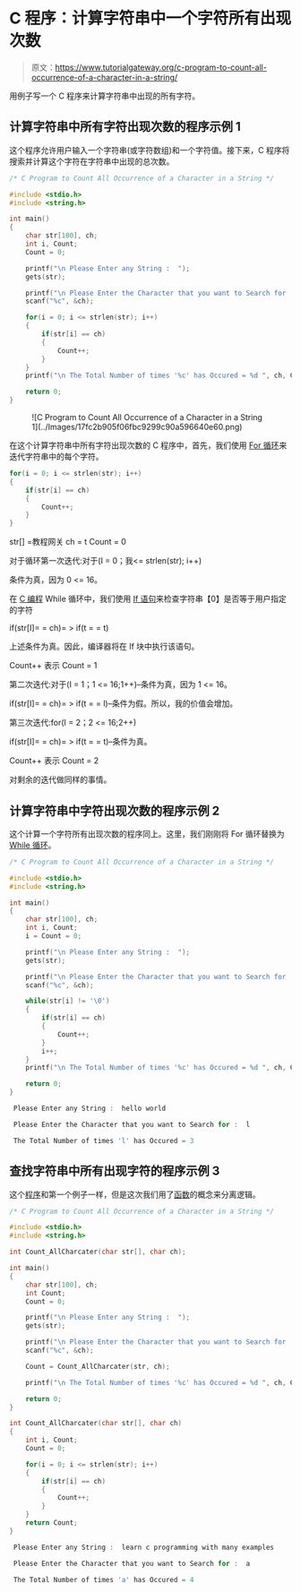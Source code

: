 # C 程序：计算字符串中一个字符所有出现次数

> 原文：<https://www.tutorialgateway.org/c-program-to-count-all-occurrence-of-a-character-in-a-string/>

用例子写一个 C 程序来计算字符串中出现的所有字符。

## 计算字符串中所有字符出现次数的程序示例 1

这个程序允许用户输入一个字符串(或字符数组)和一个字符值。接下来，C 程序将搜索并计算这个字符在字符串中出现的总次数。

```c
/* C Program to Count All Occurrence of a Character in a String */

#include <stdio.h>
#include <string.h>

int main()
{
  	char str[100], ch;
  	int i, Count;
  	Count = 0;

  	printf("\n Please Enter any String :  ");
  	gets(str);

  	printf("\n Please Enter the Character that you want to Search for :  ");
  	scanf("%c", &ch);

  	for(i = 0; i <= strlen(str); i++)
  	{
  		if(str[i] == ch)  
		{
  			Count++;
 		}
	}
	printf("\n The Total Number of times '%c' has Occured = %d ", ch, Count);

  	return 0;
}
```

<figure class="wp-block-image">![C Program to Count All Occurrence of a Character in a String 1](../Images/17fc2b905f06fbc9299c90a596640e60.png)</figure>

在这个计算字符串中所有字符出现次数的 C 程序中，首先，我们使用 [For 循环](https://www.tutorialgateway.org/for-loop-in-c-programming/)来迭代字符串中的每个字符。

```c
for(i = 0; i <= strlen(str); i++)
{
	if(str[i] == ch)  
	{
		Count++;  	
	}
}
```

str[] =教程网关
ch = t
Count = 0

对于循环第一次迭代:对于(I = 0；我<= strlen(str); i++)

条件为真，因为 0 <= 16。

在 [C 编程](https://www.tutorialgateway.org/c-programming/) While 循环中，我们使用 [If 语句](https://www.tutorialgateway.org/if-statement-in-c/)来检查字符串【0】是否等于用户指定的字符

if(str[I]= = ch)= > if(t = = t)

上述条件为真。因此，编译器将在 If 块中执行该语句。

Count++
表示 Count = 1

第二次迭代:对于(I = 1；1 <= 16;1++)–条件为真，因为 1 <= 16。

if(str[I]= = ch)= > if(t = = l)–条件为假。所以，我的价值会增加。

第三次迭代:for(I = 2；2 <= 16;2++)

if(str[I]= = ch)= > if(t = = t)–条件为真。

Count++
表示 Count = 2

对剩余的迭代做同样的事情。

## 计算字符串中字符出现次数的程序示例 2

这个计算一个字符所有出现次数的程序同上。这里，我们刚刚将 For 循环替换为 [While 循环](https://www.tutorialgateway.org/while-loop-in-c/)。

```c
/* C Program to Count All Occurrence of a Character in a String */

#include <stdio.h>
#include <string.h>

int main()
{
  	char str[100], ch;
  	int i, Count;
  	i = Count = 0;

  	printf("\n Please Enter any String :  ");
  	gets(str);

  	printf("\n Please Enter the Character that you want to Search for :  ");
  	scanf("%c", &ch);

  	while(str[i] != '\0')
  	{
  		if(str[i] == ch)  
		{
  			Count++;
 		}
 		i++;
	}
	printf("\n The Total Number of times '%c' has Occured = %d ", ch, Count);

  	return 0;
}
```

```c
 Please Enter any String :  hello world

 Please Enter the Character that you want to Search for :  l

 The Total Number of times 'l' has Occured = 3
```

## 查找字符串中所有出现字符的程序示例 3

这个[程序](https://www.tutorialgateway.org/c-programming-examples/)和第一个例子一样，但是这次我们用了[函数](https://www.tutorialgateway.org/functions-in-c/)的概念来分离逻辑。

```c
/* C Program to Count All Occurrence of a Character in a String */

#include <stdio.h>
#include <string.h>

int Count_AllCharcater(char str[], char ch);

int main()
{
  	char str[100], ch;
  	int Count;
  	Count = 0;

  	printf("\n Please Enter any String :  ");
  	gets(str);

  	printf("\n Please Enter the Character that you want to Search for :  ");
  	scanf("%c", &ch);

  	Count = Count_AllCharcater(str, ch);

	printf("\n The Total Number of times '%c' has Occured = %d ", ch, Count);

  	return 0;
}

int Count_AllCharcater(char str[], char ch)
{
	int i, Count;
	Count = 0;

  	for(i = 0; i <= strlen(str); i++)
  	{
  		if(str[i] == ch)  
		{
  			Count++;
 		}
	}
	return Count;
}
```

```c
 Please Enter any String :  learn c programming with many examples

 Please Enter the Character that you want to Search for :  a

 The Total Number of times 'a' has Occured = 4 
```